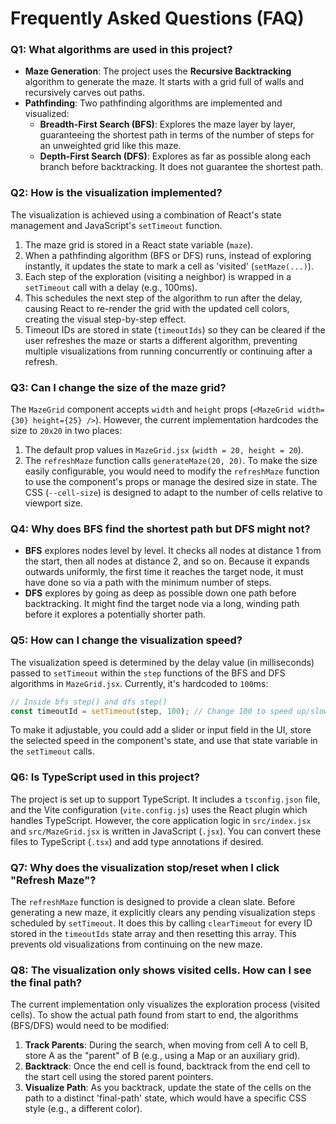 # Frequently Asked Questions (FAQ)

### Q1: What algorithms are used in this project?

*   **Maze Generation**: The project uses the **Recursive Backtracking** algorithm to generate the maze. It starts with a grid full of walls and recursively carves out paths.
*   **Pathfinding**: Two pathfinding algorithms are implemented and visualized:
    *   **Breadth-First Search (BFS)**: Explores the maze layer by layer, guaranteeing the shortest path in terms of the number of steps for an unweighted grid like this maze.
    *   **Depth-First Search (DFS)**: Explores as far as possible along each branch before backtracking. It does not guarantee the shortest path.

### Q2: How is the visualization implemented?

The visualization is achieved using a combination of React's state management and JavaScript's `setTimeout` function.
1.  The maze grid is stored in a React state variable (`maze`).
2.  When a pathfinding algorithm (BFS or DFS) runs, instead of exploring instantly, it updates the state to mark a cell as 'visited' (`setMaze(...)`).
3.  Each step of the exploration (visiting a neighbor) is wrapped in a `setTimeout` call with a delay (e.g., 100ms).
4.  This schedules the next step of the algorithm to run after the delay, causing React to re-render the grid with the updated cell colors, creating the visual step-by-step effect.
5.  Timeout IDs are stored in state (`timeoutIds`) so they can be cleared if the user refreshes the maze or starts a different algorithm, preventing multiple visualizations from running concurrently or continuing after a refresh.

### Q3: Can I change the size of the maze grid?

The `MazeGrid` component accepts `width` and `height` props (`<MazeGrid width={30} height={25} />`). However, the current implementation hardcodes the size to `20x20` in two places:
1.  The default prop values in `MazeGrid.jsx` (`width = 20, height = 20`).
2.  The `refreshMaze` function calls `generateMaze(20, 20)`.
To make the size easily configurable, you would need to modify the `refreshMaze` function to use the component's props or manage the desired size in state. The CSS (`--cell-size`) is designed to adapt to the number of cells relative to viewport size.

### Q4: Why does BFS find the shortest path but DFS might not?

*   **BFS** explores nodes level by level. It checks all nodes at distance 1 from the start, then all nodes at distance 2, and so on. Because it expands outwards uniformly, the first time it reaches the target node, it must have done so via a path with the minimum number of steps.
*   **DFS** explores by going as deep as possible down one path before backtracking. It might find the target node via a long, winding path before it explores a potentially shorter path.

### Q5: How can I change the visualization speed?

The visualization speed is determined by the delay value (in milliseconds) passed to `setTimeout` within the `step` functions of the BFS and DFS algorithms in `MazeGrid.jsx`. Currently, it's hardcoded to `100`ms:
```javascript
// Inside bfs step() and dfs step()
const timeoutId = setTimeout(step, 100); // Change 100 to speed up/slow down
```
To make it adjustable, you could add a slider or input field in the UI, store the selected speed in the component's state, and use that state variable in the `setTimeout` calls.

### Q6: Is TypeScript used in this project?

The project is set up to support TypeScript. It includes a `tsconfig.json` file, and the Vite configuration (`vite.config.js`) uses the React plugin which handles TypeScript. However, the core application logic in `src/index.jsx` and `src/MazeGrid.jsx` is written in JavaScript (`.jsx`). You can convert these files to TypeScript (`.tsx`) and add type annotations if desired.

### Q7: Why does the visualization stop/reset when I click "Refresh Maze"?

The `refreshMaze` function is designed to provide a clean slate. Before generating a new maze, it explicitly clears any pending visualization steps scheduled by `setTimeout`. It does this by calling `clearTimeout` for every ID stored in the `timeoutIds` state array and then resetting this array. This prevents old visualizations from continuing on the new maze.

### Q8: The visualization only shows visited cells. How can I see the final path?

The current implementation only visualizes the exploration process (visited cells). To show the actual path found from start to end, the algorithms (BFS/DFS) would need to be modified:
1.  **Track Parents**: During the search, when moving from cell A to cell B, store A as the "parent" of B (e.g., using a Map or an auxiliary grid).
2.  **Backtrack**: Once the end cell is found, backtrack from the end cell to the start cell using the stored parent pointers.
3.  **Visualize Path**: As you backtrack, update the state of the cells on the path to a distinct 'final-path' state, which would have a specific CSS style (e.g., a different color).